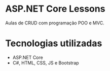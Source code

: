 # ASP.NET Core Lessons
 
Aulas de CRUD com programação POO e MVC.

# Tecnologias utilizadas
* ASP.NET Core
* C#, HTML, CSS, JS e Bootstrap
